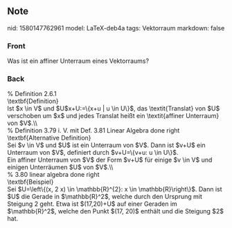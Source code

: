 ## Note
nid: 1580147762961
model: LaTeX-deb4a
tags: Vektorraum
markdown: false

### Front
Was ist ein affiner Unterraum eines Vektorraums?

### Back
<div>% Definition 2.6.1</div><div>
</div>\textbf{Definition}<div>
</div><div>Ist $x \in V$ und $U<V$, so heißt die Menge <span>$x+U:=\{x+u | u \in U\}$, das \textit{Translat} von $U$ verschoben um $x$ und jedes Translat heißt ein \textit{affiner Unterraum} von $V$.\\</span></div><div>
</div><div>
</div><div>% Definition 3.79 i. V. mit Def. 3.81 Linear Algebra done right</div><div>
</div><div>\textbf{Alternative Definition}</div><div>
</div><div>Sei $v \in V$ und $U$ ist ein Unterraum von $V$. Dann ist $v+U$ ein Unterraum von $V$, definiert durch $v+U=\{v+u: u \in U\}$.</div><div>
</div><div>Ein affiner Unterraum von $V$ der Form $v+U$ für einige $v \in V$ und einigen Unterräumen $U$ von $V$.\\</div><div>
</div><div>% 3.80 linear algebra done right</div><div>
</div><div>\textbf{Beispiel}</div><div>
</div><div>Sei $U=\left\{(x, 2 x) \in \mathbb{R}^{2}: x \in \mathbb{R}\right\}$. Dann ist $U$ die Gerade in $\mathbb{R}^2$, welche durch den Ursprung mit Steigung 2 geht. Etwa ist <span> </span><span>$(17,20)+U$ auf einer Geraden im $\mathbb{R}^2$, welche den Punkt $(17, 20)$ enthält und die Steigung $2$ hat.</span></div>
